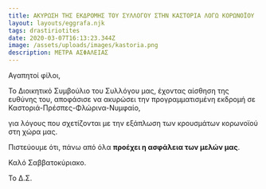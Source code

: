 ```yaml
---
title: ΑΚΥΡΩΣΗ ΤΗΣ ΕΚΔΡΟΜΗΣ ΤΟΥ ΣΥΛΛΟΓΟΥ ΣΤΗΝ ΚΑΣΤΟΡΙΑ ΛΟΓΩ ΚΟΡΩΝΟΪΟΥ
layout: layouts/eggrafa.njk
tags: drastiriotites
date: 2020-03-07T16:13:23.344Z
image: /assets/uploads/images/kastoria.png
description: ΜΕΤΡΑ ΑΣΦΑΛΕΙΑΣ
---
```

Αγαπητοί φίλοι, 

Το Διοικητικό Συμβούλιο του Συλλόγου μας, έχοντας αίσθηση της ευθύνης του, αποφάσισε να ακυρώσει την προγραμματισμένη εκδρομή σε Καστοριά-Πρέσπες-Φλώρινα-​Νυμφαίο, 

για λόγους που σχετίζονται με την εξάπλωση των κρουσμάτων κορωνοϊού στη χώρα μας. 

Πιστεύουμε ότι, πάνω από όλα **προέχει η ασφάλεια των μελών μας**. 

Καλό Σαββατοκύριακο.

Το Δ.Σ.
